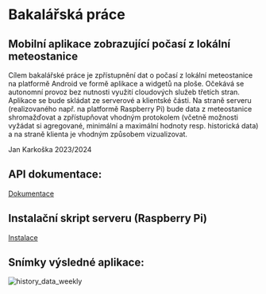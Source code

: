 # Bakalářská práce 

## Mobilní aplikace zobrazující počasí z lokální meteostanice

Cílem bakalářské práce je zpřístupnění dat o počasí z lokální meteostanice na platformě Android ve formě aplikace a widgetů na ploše. Očekává se autonomní provoz bez nutnosti využití cloudových služeb třetích stran. Aplikace se bude skládat ze serverové a klientské části. Na straně serveru (realizovaného např. na platformě Raspberry Pi) bude data z meteostanice shromažďovat a zpřístupňovat vhodným protokolem (včetně možnosti vyžádat si agregované, minimální a maximální hodnoty resp. historická data) a na straně klienta je vhodným způsobem vizualizovat.

Jan Karkoška 2023/2024


## API dokumentace:
[Dokumentace](https://github.com/K4rkiHo/Weather_API_documentation)

## Instalační skript serveru (Raspberry Pi)
[Instalace](https://github.com/K4rkiHo/Weather_API_documentation)

## Snímky výsledné aplikace:
![history_data_weekly](https://github.com/K4rkiHo/Bakalarka/assets/93758928/74d7a4db-42ce-4eae-ab89-65272020946f)
